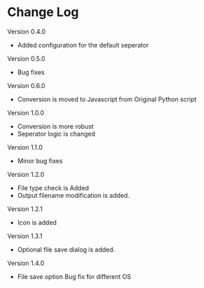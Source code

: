 # Change Log


Version 0.4.0

* Added configuration for the default seperator

Version 0.5.0 

* Bug fixes

Version 0.6.0

* Conversion is moved to Javascript from Original Python script

Version 1.0.0

* Conversion is more robust
* Seperator logic is changed

Version 1.1.0

* Minor bug fixes

Version 1.2.0

* File type check is Added
* Output filename modification is added.

Version 1.2.1

* Icon is added

Version 1.3.1 

* Optional file save dialog is added.

Version 1.4.0 

* File save option Bug fix for different OS